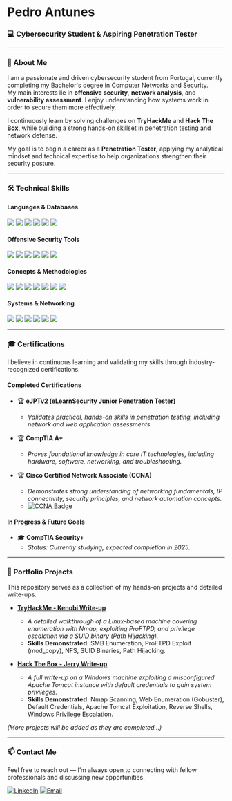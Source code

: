 # Pedro Antunes

### 💻 Cybersecurity Student & Aspiring Penetration Tester

---

### 👋 About Me

I am a passionate and driven cybersecurity student from Portugal, currently completing my Bachelor's degree in Computer Networks and Security.  
My main interests lie in **offensive security**, **network analysis**, and **vulnerability assessment**. I enjoy understanding how systems work in order to secure them more effectively.

I continuously learn by solving challenges on **TryHackMe** and **Hack The Box**, while building a strong hands-on skillset in penetration testing and network defense.

My goal is to begin a career as a **Penetration Tester**, applying my analytical mindset and technical expertise to help organizations strengthen their security posture.

---

### 🛠️ Technical Skills

#### **Languages & Databases**
<p>
  <img src="https://img.shields.io/badge/Python-3776AB?style=for-the-badge&logo=python&logoColor=white" />
  <img src="https://img.shields.io/badge/Bash-4EAA25?style=for-the-badge&logo=gnubash&logoColor=white" />
  <img src="https://img.shields.io/badge/SQL-4479A1?style=for-the-badge&logo=mysql&logoColor=white" />
  <img src="https://img.shields.io/badge/Java-ED8B00?style=for-the-badge&logo=openjdk&logoColor=white" />
  <img src="https://img.shields.io/badge/C-A8B9CC?style=for-the-badge&logo=c&logoColor=white" />
  <img src="https://img.shields.io/badge/JavaScript-F7DF1E?style=for-the-badge&logo=javascript&logoColor=black" />
</p>

#### **Offensive Security Tools**
<p>
  <img src="https://img.shields.io/badge/Nmap-000000?style=for-the-badge&logo=nmap&logoColor=white" />
  <img src="https://img.shields.io/badge/Metasploit-DC2F24?style=for-the-badge&logo=metasploit&logoColor=white" />
  <img src="https://img.shields.io/badge/Burp_Suite-FF7A00?style=for-the-badge&logo=burpsuite&logoColor=white" />
  <img src="https://img.shields.io/badge/Wireshark-1679A7?style=for-the-badge&logo=wireshark&logoColor=white" />
  <img src="https://img.shields.io/badge/John_the_Ripper-000?style=for-the-badge&logo=kalilinux&logoColor=white" />
  <img src="https://img.shields.io/badge/Gobuster-2E75B5?style=for-the-badge" />
</p>

#### **Concepts & Methodologies**
<p>
  <img src="https://img.shields.io/badge/Penetration_Testing-D22B2B?style=for-the-badge" />
  <img src="https://img.shields.io/badge/Network_Security-005571?style=for-the-badge" />
  <img src="https://img.shields.io/badge/Digital_Forensics-663399?style=for-the-badge" />
  <img src="https://img.shields.io/badge/Cryptography-00A86B?style=for-the-badge" />
  <img src="https://img.shields.io/badge/OWASP_Top_10-000?style=for-the-badge&logo=owasp&logoColor=white" />
  <img src="https://img.shields.io/badge/Secure_Programming-4B0082?style=for-the-badge" />
  <img src="https://img.shields.io/badge/IT_Audit-B5A642?style=for-the-badge" />
</p>

#### **Systems & Networking**
<p>
  <img src="https://img.shields.io/badge/Linux_Administration-FCC624?style=for-the-badge&logo=linux&logoColor=black" />
  <img src="https://img.shields.io/badge/Windows_Server-0078D4?style=for-the-badge&logo=windows-server&logoColor=white" />
  <img src="https://img.shields.io/badge/TCP/IP_Suite-000?style=for-the-badge" />
  <img src="https://img.shields.io/badge/Firewalls_&_IDS/IPS-CF3C25?style=for-the-badge" />
  <img src="https://img.shields.io/badge/Network_Design-1f62ac?style=for-the-badge" />
  <img src="https://img.shields.io/badge/Distributed_Systems-6c439c?style=for-the-badge" />
</p>

---

### 🎓 Certifications

I believe in continuous learning and validating my skills through industry-recognized certifications.

#### **Completed Certifications**
* 🏆 **eJPTv2 (eLearnSecurity Junior Penetration Tester)**  
  * *Validates practical, hands-on skills in penetration testing, including network and web application assessments.*

* 🏆 **CompTIA A+**  
  * *Proves foundational knowledge in core IT technologies, including hardware, software, networking, and troubleshooting.*

* 🏆 **Cisco Certified Network Associate (CCNA)**  
  * *Demonstrates strong understanding of networking fundamentals, IP connectivity, security principles, and network automation concepts.*  
  * [![CCNA Badge](https://img.shields.io/badge/Cisco_CCNA-1BA0D7?style=for-the-badge&logo=cisco&logoColor=white)](https://www.credly.com/)

#### **In Progress & Future Goals**
* 🎓 **CompTIA Security+**  
  * *Status: Currently studying, expected completion in 2025.*

---

### 📂 Portfolio Projects

This repository serves as a collection of my hands-on projects and detailed write-ups.

* **[TryHackMe - Kenobi Write-up](./TryHackMe/Kenobi/)**  
  * *A detailed walkthrough of a Linux-based machine covering enumeration with Nmap, exploiting ProFTPD, and privilege escalation via a SUID binary (Path Hijacking).*  
  * **Skills Demonstrated:** SMB Enumeration, ProFTPD Exploit (mod_copy), NFS, SUID Binaries, Path Hijacking.

* **[Hack The Box - Jerry Write-up](./Hack%20The%20Box/Jerry/)**  
  * *A full write-up on a Windows machine exploiting a misconfigured Apache Tomcat instance with default credentials to gain system privileges.*  
  * **Skills Demonstrated:** Nmap Scanning, Web Enumeration (Gobuster), Default Credentials, Apache Tomcat Exploitation, Reverse Shells, Windows Privilege Escalation.

*(More projects will be added as they are completed...)*

---

### 📫 Contact Me

Feel free to reach out — I’m always open to connecting with fellow professionals and discussing new opportunities.

[![LinkedIn](https://img.shields.io/badge/LinkedIn-Pedro_Antunes-0077B5?style=for-the-badge&logo=linkedin&logoColor=white)](https://www.linkedin.com/in/pedro-antunes-286165254/)
[![Email](https://img.shields.io/badge/Email-Contact_Me-grey?style=for-the-badge&logo=maildotru&logoColor=white)](mailto:pdgant5@gmail.com)
